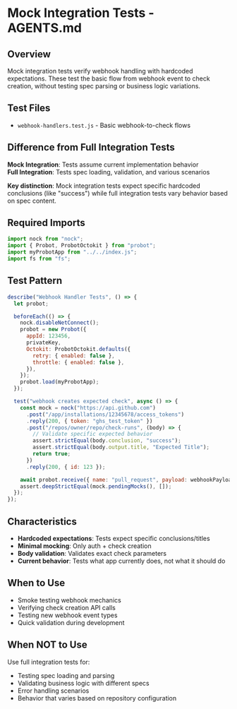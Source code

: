 # Mock Integration Tests - AGENTS.md

## Overview
Mock integration tests verify webhook handling with hardcoded expectations. These test the basic flow from webhook event to check creation, without testing spec parsing or business logic variations.

## Test Files
- `webhook-handlers.test.js` - Basic webhook-to-check flows

## Difference from Full Integration Tests
**Mock Integration**: Tests assume current implementation behavior  
**Full Integration**: Tests spec loading, validation, and various scenarios

**Key distinction**: Mock integration tests expect specific hardcoded conclusions (like "success") while full integration tests vary behavior based on spec content.

## Required Imports
```javascript
import nock from "nock";
import { Probot, ProbotOctokit } from "probot";
import myProbotApp from "../../index.js";
import fs from "fs";
```

## Test Pattern
```javascript
describe("Webhook Handler Tests", () => {
  let probot;

  beforeEach(() => {
    nock.disableNetConnect();
    probot = new Probot({
      appId: 123456,
      privateKey,
      Octokit: ProbotOctokit.defaults({
        retry: { enabled: false },
        throttle: { enabled: false },
      }),
    });
    probot.load(myProbotApp);
  });

  test("webhook creates expected check", async () => {
    const mock = nock("https://api.github.com")
      .post("/app/installations/12345678/access_tokens")
      .reply(200, { token: "ghs_test_token" })
      .post("/repos/owner/repo/check-runs", (body) => {
        // Validate specific expected behavior
        assert.strictEqual(body.conclusion, "success");
        assert.strictEqual(body.output.title, "Expected Title");
        return true;
      })
      .reply(200, { id: 123 });

    await probot.receive({ name: "pull_request", payload: webhookPayload });
    assert.deepStrictEqual(mock.pendingMocks(), []);
  });
});
```

## Characteristics
- **Hardcoded expectations**: Tests expect specific conclusions/titles
- **Minimal mocking**: Only auth + check creation
- **Body validation**: Validates exact check parameters
- **Current behavior**: Tests what app currently does, not what it should do

## When to Use
- Smoke testing webhook mechanics
- Verifying check creation API calls
- Testing new webhook event types
- Quick validation during development

## When NOT to Use
Use full integration tests for:
- Testing spec loading and parsing
- Validating business logic with different specs  
- Error handling scenarios
- Behavior that varies based on repository configuration